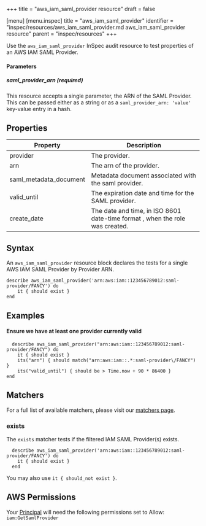 +++
title = "aws_iam_saml_provider resource"
draft = false

[menu]
  [menu.inspec]
    title = "aws_iam_saml_provider"
    identifier = "inspec/resources/aws_iam_saml_provider.md aws_iam_saml_provider resource"
    parent = "inspec/resources"
+++


Use the `aws_iam_saml_provider` InSpec audit resource to test properties of an AWS IAM SAML Provider.


#### Parameters

##### saml\_provider\_arn _(required)_

This resource accepts a single parameter, the ARN of the SAML Provider.
This can be passed either as a string or as a `saml_provider_arn: 'value'` key-value entry in a hash.

## Properties

|Property                 | Description|
| ---                     | --- |
|provider                 | The provider. |
|arn                      | The arn of the provider. |
|saml\_metadata\_document | Metadata document associated with the saml provider. |
|valid\_until             | The expiration date and time for the SAML provider.  |
|create\_date             | The date and time, in ISO 8601 date-time format , when the role was created. |

## Syntax

An `aws_iam_saml_provider` resource block declares the tests for a single AWS IAM SAML Provider by Provider ARN.

    describe aws_iam_saml_provider('arn:aws:iam::123456789012:saml-provider/FANCY') do
        it { should exist }
    end

## Examples

#### Ensure we have at least one provider currently valid
      describe aws_iam_saml_provider("arn:aws:iam::123456789012:saml-provider/FANCY") do
        it { should exist }
        its("arn") { should match("arn:aws:iam::.*:saml-provider\/FANCY") }
        its("valid_until") { should be > Time.now + 90 * 86400 }
    end


## Matchers

For a full list of available matchers, please visit our [matchers page](https://www.inspec.io/docs/reference/matchers/).

### exists

The `exists` matcher tests if the filtered IAM SAML Provider(s) exists.

      describe aws_iam_saml_provider('arn:aws:iam::123456789012:saml-provider/FANCY') do
        it { should exist }
      end
You may also use `it { should_not exist }`.

## AWS Permissions

Your [Principal](https://docs.aws.amazon.com/IAM/latest/UserGuide/intro-structure.html#intro-structure-principal) will need the following permissions set to Allow:
`iam:GetSamlProvider`

